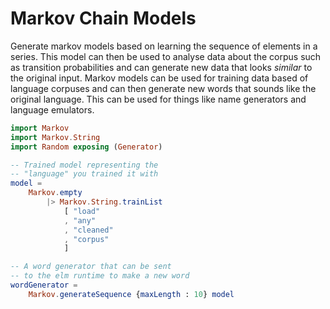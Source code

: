 # Markov Chain Models

Generate markov models based on learning the sequence of elements in a series.
This model can then be used to analyse data about the corpus such as transition
probabilities and can generate new data that looks *similar* to the original
input. Markov models can be used for training data based of language corpuses
and can then generate new words that sounds like the original language. This
can be used for things like name generators and language emulators.

```elm
import Markov
import Markov.String
import Random exposing (Generator)

-- Trained model representing the
-- "language" you trained it with
model = 
    Markov.empty
        |> Markov.String.trainList
            [ "load"
            , "any"
            , "cleaned"
            , "corpus"
            ]

-- A word generator that can be sent
-- to the elm runtime to make a new word
wordGenerator =
    Markov.generateSequence {maxLength : 10} model
```